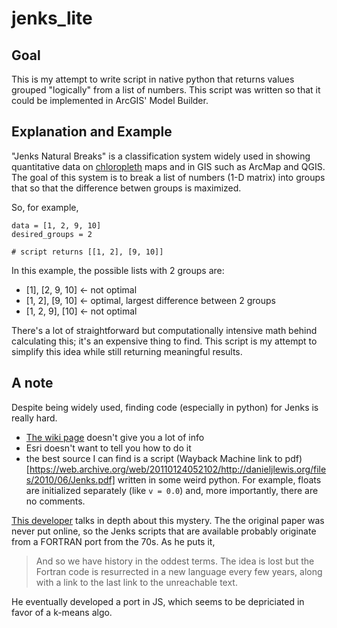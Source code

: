 # jenks_lite


Goal
---


This is my attempt to write script in native python that returns values grouped "logically" from a list of numbers. This script was written so that it could be implemented in ArcGIS' Model Builder.


Explanation and Example
---

"Jenks Natural Breaks" is a classification system widely used in showing quantitative data on [chloropleth](https://wikipedia.org/en/Choropleth_map) maps and in GIS such as ArcMap and QGIS. The goal of this system is to break a list of numbers (1-D matrix) into groups that so that the difference betwen groups is maximized.

So, for example,
```
data = [1, 2, 9, 10]
desired_groups = 2

# script returns [[1, 2], [9, 10]]
```

In this example, the possible lists with 2 groups are:
- [1], [2, 9, 10] <- not optimal
- [1, 2], [9, 10] <- optimal, largest difference between 2 groups
- [1, 2, 9], [10] <- not optimal

There's a lot of straightforward but computationally intensive math behind calculating this; it's an expensive thing to find. This script is my attempt to simplify this idea while still returning meaningful results.

A note
---

Despite being widely used, finding code (especially in python) for Jenks is really hard. 
- [The wiki page](https://wikipedia.org/en/Jenks_natural_breaks_optimization) doesn't give you a lot of info
- Esri doesn't want to tell you how to do it 
- the best source I can find is a script (Wayback Machine link to pdf)[https://web.archive.org/web/20110124052102/http://danieljlewis.org/files/2010/06/Jenks.pdf] written in some weird python. For example, floats are initialized separately (like ```v = 0.0```) and, more importantly, there are no comments. 

[This developer](https://macwright.com/2013/02/18/literate-jenks.html) talks in depth about this mystery. The the original paper was never put online, so the Jenks scripts that are available probably originate from a FORTRAN port from the 70s. As he puts it, 

> And so we have history in the oddest terms. The idea is lost but the Fortran code is resurrected in a new language every few years, along with a link to the last link to the unreachable text.

He eventually developed a port in JS, which seems to be depriciated in favor of a k-means algo. 